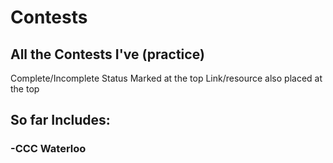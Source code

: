 # Contests

## All the Contests I've (practice)
Complete/Incomplete Status Marked at the top
Link/resource also placed at the top

## So far Includes:

### -CCC Waterloo
